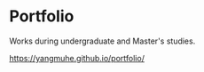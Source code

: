 # Portfolio

Works during undergraduate and Master's studies.

https://yangmuhe.github.io/portfolio/
